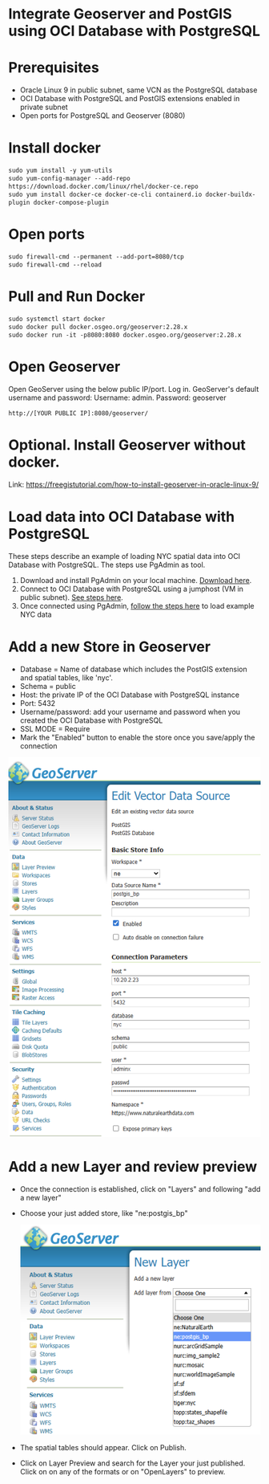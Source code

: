 # Integrate Geoserver and PostGIS using OCI Database with PostgreSQL

# Prerequisites
- Oracle Linux 9 in public subnet, same VCN as the PostgreSQL database
- OCI Database with PostgreSQL and PostGIS extensions enabled in private subnet
- Open ports for PostgreSQL and Geoserver (8080)


# Install docker
```
sudo yum install -y yum-utils  
sudo yum-config-manager --add-repo https://download.docker.com/linux/rhel/docker-ce.repo
sudo yum install docker-ce docker-ce-cli containerd.io docker-buildx-plugin docker-compose-plugin
```

# Open ports
```
sudo firewall-cmd --permanent --add-port=8080/tcp
sudo firewall-cmd --reload
```

# Pull and Run Docker
```
sudo systemctl start docker
sudo docker pull docker.osgeo.org/geoserver:2.28.x
sudo docker run -it -p8080:8080 docker.osgeo.org/geoserver:2.28.x
```
# Open Geoserver
Open GeoServer using the below public IP/port. Log in. GeoServer's default username and password: Username: admin. Password: geoserver
```
http://[YOUR PUBLIC IP]:8080/geoserver/
```

# Optional. Install Geoserver without docker.
Link: https://freegistutorial.com/how-to-install-geoserver-in-oracle-linux-9/

# Load data into OCI Database with PostgreSQL
These steps describe an example of loading NYC spatial data into OCI Database with PostgreSQL. The steps use PgAdmin as tool.

1. Download and install PgAdmin on your local machine. [Download here](https://www.pgadmin.org/).
2. Connect to OCI Database with PostgreSQL using a jumphost (VM in public subnet). [See steps here](https://docs.oracle.com/en/learn/postgresql-pgadmin4-connection/index.html).
3. Once connected using PgAdmin, [follow the steps here](https://postgis.net/workshops/postgis-intro/loading_data.html) to load example NYC data

# Add a new Store in Geoserver
- Database = Name of database which includes the PostGIS extension and spatial tables, like 'nyc'.
- Schema = public
- Host: the private IP of the OCI Database with PostgreSQL instance
- Port: 5432
- Username/password: add your username and password when you created the OCI Database with PostgreSQL
- SSL MODE = Require
- Mark the "Enabled" button to enable the store once you save/apply the connection

 ![image](images/img_2_geo.png)
 
# Add a new Layer and review preview
- Once the connection is established, click on "Layers" and following "add a new layer"
- Choose your just added store, like "ne:postgis_bp"

  ![image](images/img_1_geo.png)
  
- The spatial tables should appear. Click on Publish.
- Click on Layer Preview and search for the Layer your just published. Click on on any of the formats or on "OpenLayers" to preview.
